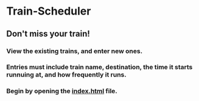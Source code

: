# Train-Scheduler

## Don't miss your train!

### View the existing trains, and enter new ones.

### Entries must include train name, destination, the time it starts runnuing at, and how frequently it runs.

### Begin by opening the <a href="https://mlech413.github.io/Train-Scheduler/index.html">index.html</a> file.
